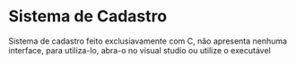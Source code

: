# Sistema de Cadastro

Sistema de cadastro feito exclusiavamente com C, não apresenta nenhuma interface, para utiliza-lo, abra-o no visual studio ou utilize o executável
